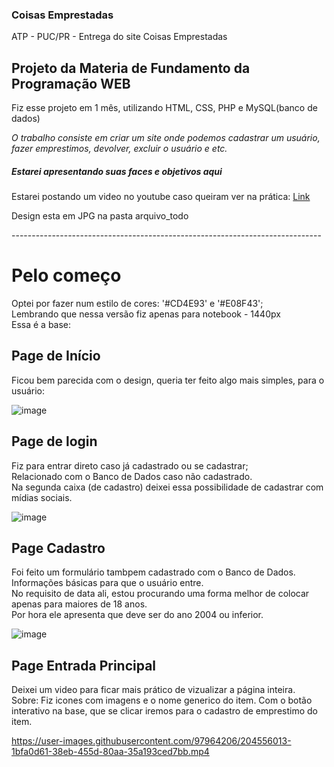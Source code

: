 ###                                         Coisas Emprestadas
 ATP - PUC/PR - Entrega do site Coisas Emprestadas
 
 <h2>Projeto da Materia de Fundamento da Programação WEB</h2>
 
 Fiz esse projeto em 1 mês, utilizando HTML, CSS, PHP e MySQL(banco de dados)

 <em>O trabalho consiste em criar um site onde podemos cadastrar um usuário, fazer emprestimos, devolver, excluir o usuário e etc.</em>
 
 <h5>Estarei apresentando suas faces e objetivos aqui</h5>
 <p>Estarei postando um video no youtube caso queiram ver na prática: <a href='#'>Link</a>
 <p>Design esta em JPG na pasta arquivo_todo</p>
 -----------------------------------------------------------------------------
 
 <h1>Pelo começo</h1>
 Optei por fazer num estilo de cores: '#CD4E93' e '#E08F43';<br>
 Lembrando que nessa versão fiz apenas para notebook - 1440px<br>
 Essa é a base:
 
 <h2>Page de Início</h2>
 Ficou bem parecida com o design, queria ter feito algo mais simples, para o usuário:
 
![image](https://user-images.githubusercontent.com/97964206/204551917-ec59f5b0-c32e-4785-8a7d-2de6cb3fda6c.png)

<h2>Page de login</h2>
Fiz para entrar direto caso já cadastrado ou se cadastrar;<br>
Relacionado com o Banco de Dados caso não cadastrado.<br>
Na segunda caixa (de cadastro) deixei essa possibilidade de cadastrar com mídias sociais.
 
 ![image](https://user-images.githubusercontent.com/97964206/204552712-e111b2da-90c1-4b3c-8e8a-18fedaabeb59.png)

<h2>Page Cadastro</h2>
Foi feito um formulário tambpem cadastrado com o Banco de Dados.<br>
Informações básicas para que o usuário entre.<br>
No requisito de data ali, estou procurando uma forma melhor de colocar apenas para maiores de 18 anos.<br>
Por hora ele apresenta que deve ser do ano 2004 ou inferior.

![image](https://user-images.githubusercontent.com/97964206/204554313-ba076098-fbff-4b3b-948c-4eab09360ae7.png)

<h2>Page Entrada Principal</h2>
Deixei um video para ficar mais prático de vizualizar a página inteira.<br>
Sobre: Fiz icones com imagens e o nome generico do item. Com o botão interativo na base, que se clicar iremos para o cadastro de emprestimo do item.

https://user-images.githubusercontent.com/97964206/204556013-1bfa0d61-38eb-455d-80aa-35a193ced7bb.mp4


 
